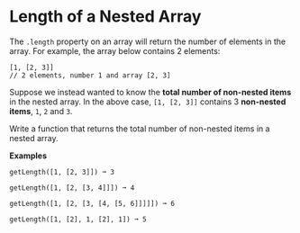 # Length of a Nested Array

The ``.length`` property on an array will return the number of elements in the array. For example, the array below contains 2 elements:

```
[1, [2, 3]]
// 2 elements, number 1 and array [2, 3]
```

Suppose we instead wanted to know the **total number of non-nested items** in the nested array. In the above case, ``[1, [2, 3]]`` contains 3 **non-nested items**, ``1``, ``2`` and ``3``.

Write a function that returns the total number of non-nested items in a nested array.

**Examples**

```
getLength([1, [2, 3]]) ➞ 3

getLength([1, [2, [3, 4]]]) ➞ 4

getLength([1, [2, [3, [4, [5, 6]]]]]) ➞ 6

getLength([1, [2], 1, [2], 1]) ➞ 5
```